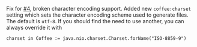 Fix for [#4][i4], broken character encoding support. Added new `coffee:charset` setting which sets the character encoding scheme used to generate files. The default is `utf-8`. If you should find the need to use another, you can always override it with

    charset in Coffee := java.nio.charset.Charset.forName("ISO-8859-9")

[i4]: https://github.com/softprops/coffeescripted-sbt/issues/4
